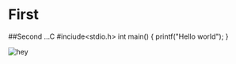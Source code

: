 # First
##Second
...C
#inciude<stdio.h>
int main()
{
  printf("Hello world");
}

![hey](https://attach.mobile01.com/attach/201404/mobile01-46273cdba2ab96c5748d449078dda362.png)
